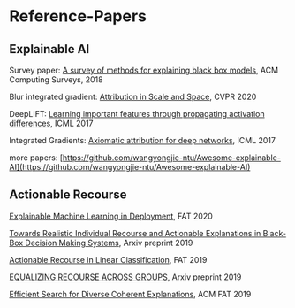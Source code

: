 # Reference-Papers

## Explainable AI

Survey paper: [A survey of methods for explaining black box models](http://arxiv.org/abs/1802.01933), ACM Computing Surveys, 2018

Blur integrated gradient: [Attribution in Scale and Space](https://arxiv.org/pdf/2004.03383.pdf), CVPR 2020 

DeepLIFT: [Learning important features through propagating activation differences](http://arxiv.org/abs/1704.02685), ICML 2017

Integrated Gradients: [Axiomatic attribution for deep networks](http://arxiv.org/abs/1703.01365), ICML 2017

more papers: [https://github.com/wangyongjie-ntu/Awesome-explainable-AI](https://github.com/wangyongjie-ntu/Awesome-explainable-AI)

## Actionable Recourse

[Explainable Machine Learning in Deployment](https://dl.acm.org/doi/pdf/10.1145/3351095.3375624), FAT 2020

[Towards Realistic Individual Recourse and Actionable Explanations in Black-Box Decision Making Systems](https://arxiv.org/pdf/1907.09615.pdf), Arxiv preprint 2019

[Actionable Recourse in Linear Classification](https://dl.acm.org/doi/pdf/10.1145/3287560.3287566), FAT 2019

[EQUALIZING RECOURSE ACROSS GROUPS](https://arxiv.org/abs/1909.03166),  Arxiv preprint 2019

[Efficient Search for Diverse Coherent Explanations](https://arxiv.org/pdf/1901.04909.pdf), ACM FAT 2019



